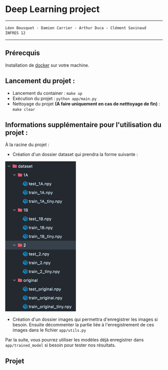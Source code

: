 # Deep Learning project

---
```
Léon Bousquet - Damien Carrier - Arthur Duca - Clément Savinaud
INFRES 12
```

---

## Prérecquis

Installation de [docker](https://docs.docker.com/get-docker/) sur votre machine.

## Lancement du projet : 

* Lancement du container : `make up`
* Exécution du projet : `python app/main.py`
* Nettoyage du projet **(A faire uniquement en cas de netttoyage de fin)** : `make clear`

## Informations supplémentaire pour l'utilisation du projet :
À la racine du projet :
* Création d'un dossier dataset qui prendra la forme suivante :

![img.png](dataset.png "arborescence dataset")

* Création d'un dossier images qui permettra d'enregistrer les images si besoin. Ensuite décommenter la partie liée à l'enregistrement de ces images dans le fichier `app/utils.py`

Par la suite, vous pourrez utiliser les modèles déjà enregistrer dans `app/trained_model` si besoin pour tester nos résultats.

## Projet